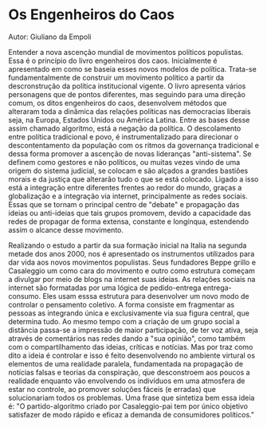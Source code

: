 # Os Engenheiros do Caos
Autor: Giuliano da Empoli

Entender a nova ascenção mundial de movimentos políticos populistas. Essa é o princípio do livro engenheiros dos caos. Inicialmente é apresentado em como se baseia esses novos modelos de política. Trata-se fundamentalmente de construir um movimento político a partir da descronstrução da política institucional vigente. O livro apresenta vários personagens que de pontos diferentes, mas seguindo para uma direção comum, os ditos engenheiros do caos, desenvolvem métodos que alteraram toda a dinâmica das relações políticas nas democracias liberais seja, na Europa, Estados Unidos ou América Latina. 
Entre as bases desse assim chamado algorítmo, está a negação da política. O descolamento entre política tradicional e povo, é instrumentalizado para direcionar o descontentamento da população com os ritmos da governança tradicional e dessa forma promover a ascenção de novas lideranças "anti-sistema". Se definem como gestores e não políticos, ou muitas vezes vindo de uma origem do sistema judicial, se colocam e são alçados a grandes bastiões morais e da justiça que alterarão tudo o que se está colocado. Ligado a isso está a integração entre diferentes frentes ao redor do mundo, graças a globalização e a integração via internet, principalmente as redes sociais. Essas que se tornam o principal centro de "debate" e propagação das ideias ou anti-ideias que tais grupos promovem, devido a capacidade das redes de propagar de forma extensa, constante e longínqua, estendendo assim o alcance desse movimento.

Realizando o estudo a partir da sua formação inicial na Italia na segunda metade dos anos 2000, nos é apresentado os instrumentos utilizados para dar vida aos novos movimentos populistas. Seus fundadores Beppe grillo e Casaleggio um como cara do movimento e outro como estrutura começam a divulgar por meio de blogs na internet suas ideias. As relações sociais na internet são formatadas por uma lógica de pedido-entrega entrega-consumo. Eles usam esssa estrutura para desenvolver um novo modo de controlar o pensamento coletivo. A forma consiste em fragmentar as pessoas as integrando única e exclusivamente via sua figura central, que determina tudo. Ao mesmo tempo com a criação de um grupo social a distância passa-se a impressão de maior participação, de ter voz ativa, seja através de comentários nas redes dando a "sua opinião", como também com o compartilhamento das ideias, críticas e notícias. Mas por traz como dito a ideia é controlar e isso é feito desenvolvendo no ambiente virtural os elementos de uma realidade paralela, fundamentada na propagação de notícias falsas e teorias da conspiração, que desconstroem aos poucos a realidade enquanto vão envolvendo os indivíduos em uma atmosfera de estar no controle, ao promover soluções fáceis (e erradas) que solucionariam todos os problemas. Uma frase que sintetiza bem essa ideia é: "O partido-algoritmo criado por Casaleggio-pai tem por único objetivo satisfazer de modo rápido e eficaz a demanda de consumidores políticos."